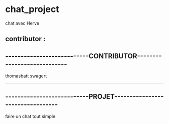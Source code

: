 # chat_project
chat avec Herve

contributor :
------------------------------------------------------------------
---------------------------CONTRIBUTOR----------------------------
------------------------------------------------------------------

thomasbatt
swagert

------------------------------------------------------------------
---------------------------PROJET---------------------------------
------------------------------------------------------------------

faire un chat tout simple
